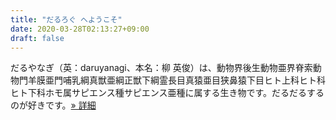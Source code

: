 ```yaml
---
title: "だるろぐ へようこそ"
date: 2020-03-28T02:13:27+09:00
draft: false
---
```


だるやなぎ（英：daruyanagi、本名：柳 英俊）は、動物界後生動物亜界脊索動物門羊膜亜門哺乳綱真獣亜綱正獣下綱霊長目真猿亜目狭鼻猿下目ヒト上科ヒト科ヒト下科ホモ属サピエンス種サピエンス亜種に属する生き物です。だるだるするのが好きです。[&raquo; 詳細](/about) 
